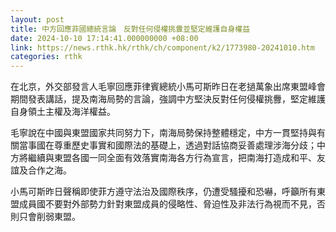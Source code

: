 ```yaml
---
layout: post
title: 中方回應菲國總統言論　反對任何侵權挑釁並堅定維護自身權益
date: 2024-10-10 17:14:41.000000000 +08:00
link: https://news.rthk.hk/rthk/ch/component/k2/1773980-20241010.htm
categories: rthk
---
```


在北京，外交部發言人毛寧回應菲律賓總統小馬可斯昨日在老撾萬象出席東盟峰會期間發表講話，提及南海局勢的言論，強調中方堅決反對任何侵權挑釁，堅定維護自身領土主權及海洋權益。

毛寧說在中國與東盟國家共同努力下，南海局勢保持整體穩定，中方一貫堅持與有關當事國在尊重歷史事實和國際法的基礎上，透過對話協商妥善處理涉海分歧；中方將繼續與東盟各國一同全面有效落實南海各方行為宣言，把南海打造成和平、友誼及合作之海。

小馬可斯昨日聲稱即使菲方遵守法治及國際秩序，仍遭受騷擾和恐嚇，呼籲所有東盟成員國不要對外部勢力針對東盟成員的侵略性、脅迫性及非法行為視而不見，否則只會削弱東盟。
